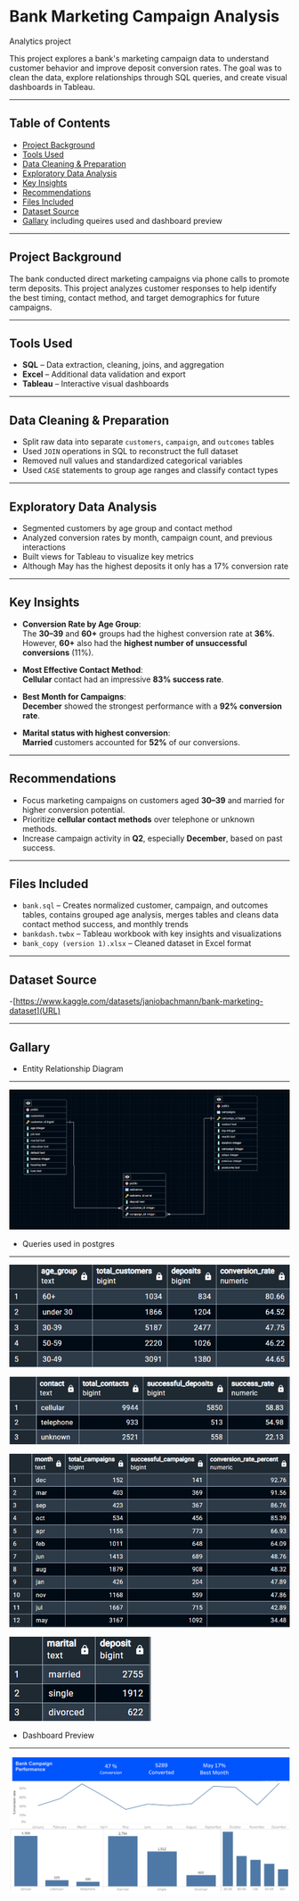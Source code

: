 #  Bank Marketing Campaign Analysis
Analytics project

This project explores a bank's marketing campaign data to understand customer behavior and improve deposit conversion rates. 
The goal was to clean the data, explore relationships through SQL queries, and create visual dashboards in Tableau.

---

##  Table of Contents
- [Project Background](#project-background)
- [Tools Used](#tools-used)
- [Data Cleaning & Preparation](#data-cleaning--preparation)
- [Exploratory Data Analysis](#exploratory-data-analysis)
- [Key Insights](#key-insights)
- [Recommendations](#recommendations)
- [Files Included](#files-included)
- [Dataset Source](#dataset-source)
- [Gallary](#gallary)  including queires used and dashboard preview

---

##  Project Background

The bank conducted direct marketing campaigns via phone calls to promote term deposits.
This project analyzes customer responses to help identify the best timing, contact method, and target demographics for future campaigns.

---

##  Tools Used

- **SQL** – Data extraction, cleaning, joins, and aggregation
- **Excel** – Additional data validation and export
- **Tableau** – Interactive visual dashboards

---

##  Data Cleaning & Preparation

- Split raw data into separate `customers`, `campaign`, and `outcomes` tables
- Used `JOIN` operations in SQL to reconstruct the full dataset
- Removed null values and standardized categorical variables
- Used `CASE` statements to group age ranges and classify contact types

---

##  Exploratory Data Analysis

- Segmented customers by age group and contact method
- Analyzed conversion rates by month, campaign count, and previous interactions
- Built views for Tableau to visualize key metrics
- Although May has the highest deposits it only has a 17% conversion rate
---

##  Key Insights

- **Conversion Rate by Age Group**:  
  The **30–39** and **60+** groups had the highest conversion rate at **36%**.  
  However, **60+** also had the **highest number of unsuccessful conversions** (11%).

- **Most Effective Contact Method**:  
  **Cellular** contact had an impressive **83% success rate**.

- **Best Month for Campaigns**:  
  **December** showed the strongest performance with a **92% conversion rate**.

- **Marital status with highest conversion**:  
  **Married** customers accounted for **52%** of our conversions.
---

##  Recommendations

- Focus marketing campaigns on customers aged **30–39** and married for higher conversion potential.
- Prioritize **cellular contact methods** over telephone or unknown methods.
- Increase campaign activity in **Q2**, especially **December**, based on past success.

---

##  Files Included

- `bank.sql` – Creates normalized customer, campaign, and outcomes tables, contains grouped age analysis, merges tables and cleans data contact method success, and monthly trends
- `bankdash.twbx` – Tableau workbook with key insights and visualizations
- `bank_copy (version 1).xlsx` – Cleaned dataset in Excel format

---
## Dataset Source

-[https://www.kaggle.com/datasets/janiobachmann/bank-marketing-dataset](URL)

---

## Gallary

-  Entity Relationship Diagram
--- 
  ![ERD Screenshot](bank_erd.png)
- Queries used in postgres
--- 

![Question_1](agegroup.png)  

![Question_2](contactmethod.png)  

![Question_3](bestmonth.png)  

![Question_4](maritalstatus.png)  

- Dashboard Preview

---
![Dashboard Screenshot](bankdash.png)
